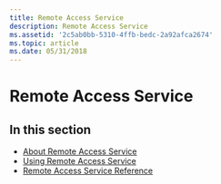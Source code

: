 ```yaml
---
title: Remote Access Service
description: Remote Access Service
ms.assetid: '2c5ab0bb-5310-4ffb-bedc-2a92afca2674'
ms.topic: article
ms.date: 05/31/2018
---
```


# Remote Access Service

## In this section

-   [About Remote Access Service](about-remote-access-service.md)
-   [Using Remote Access Service](using-remote-access-service.md)
-   [Remote Access Service Reference](remote-access-service-reference.md)

 

 





